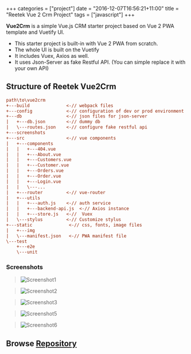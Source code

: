 +++
categories = ["project"]
date = "2016-12-07T16:56:21+11:00"
title = "Reetek Vue 2 Crm Project"
tags = ["javascript"]
+++

**Vue2Crm** is a simple Vue.js CRM starter project based on Vue 2 PWA template and Vuetify UI. 

* This starter project is built-in with Vue 2 PWA from scratch.
* The whole UI is built on the Vuetify
* It includes Vuex, Axios as well.
* It uses Json-Server as fake Restful API. (You can simple replace it with your own API)

## Structure of Reetek Vue2Crm

``` ini
path\to\vue2crm
+---build              <-// webpack files
+---config             <-// configuration of dev or prod environment
+---db                 <-// json files for json-server
|   +---db.json        <-// dummy db
|   \---routes.json    <-// configure fake restful api
+---screenshots
+---src                <-// vue components 
|   +---components
|   |   +---404.vue
|   |   +---About.vue
|   |   +---Customers.vue
|   |   +---Customer.vue
|   |   +---Orders.vue
|   |   +---Order.vue
|   |   +---Login.vue
|   |   \---...
|   +---router         <-// vue-router
|   +---utils
|   |   +---auth.js    <-// auth service
|   |   +---backend-api.js  <-// Axios instance 
|   |   +---store.js   <-//  Vuex
|   \---stylus         <-// Customize stylus
+---static              <-// css, fonts, image files
|   +---img
|   \---manifest.json   <-// PWA manifest file
\---test
    +---e2e
    \---unit

```


### Screenshots

> ![Screenshot1](/img/rvcrm-screenshot-1.jpg)

> ![Screenshot2](/img/rvcrm-screenshot-2.jpg)

> ![Screenshot3](/img/rvcrm-screenshot-3.jpg)

> ![Screenshot5](/img/rvcrm-screenshot-5.jpg)

> ![Screenshot6](/img/rvcrm-screenshot-6.jpg)

## Browse [Repository](https://github.com/harryho/vue2crm.git)
